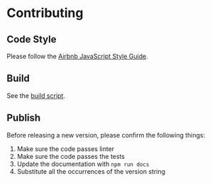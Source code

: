 # Contributing

## Code Style

Please follow the [Airbnb JavaScript Style Guide](https://github.com/airbnb/javascript).

## Build

See the [build script](.github/workflows/build.yml).

## Publish

Before releasing a new version, please confirm the following things:

1. Make sure the code passes linter
1. Make sure the code passes the tests
1. Update the documentation with `npm run docs`
1. Substitute all the occurrences of the version string
